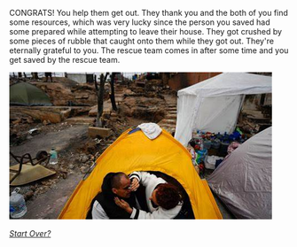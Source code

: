 CONGRATS! You help them get out. They thank you and the both of you find some resources, which was very lucky since the person you saved had some prepared while attempting to leave their house. They got crushed by some pieces of rubble that caught onto them while they got out. They're eternally grateful to you. The rescue team comes in after some time and you get saved by the rescue team.

<img src="together.jpeg" alt="two people together and helping eachother">

[_Start Over?_](../intro/beginning.md)
